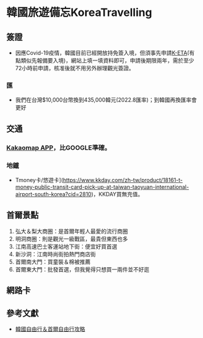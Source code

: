 # 韓國旅遊備忘KoreaTravelling
## 簽證
* 因應Covid-19疫情，韓國目前已經開放持免簽入境，但須事先申請[K-ETA](https://www.k-eta.go.kr/portal/apply/index.do)(有點類似先報備要入境)，網站上填一填資料即可，申請後期限兩年，需於至少72小時前申請，核准後就不用另外辦理觀光簽證。
### 匯
* 我們在台灣$10,000台幣換到435,000韓元(2022.8匯率)；到韓國再換匯率會更好
## 交通
### [Kakaomap APP](https://apps.apple.com/tw/app/kakaomap-korea-no-1-map/id304608425)，比GOOGLE準確。
### 地鐵
* Tmoney卡/悠遊卡](https://www.kkday.com/zh-tw/product/18161-t-money-public-transit-card-pick-up-at-taiwan-taoyuan-international-airport-south-korea?cid=2810)，KKDAY買無充值。
## 首爾景點
1. 弘大＆梨大商圈：是首爾年輕人最愛的流行商圈
2. 明洞商圈：則是觀光一級戰區，最貴但東西也多
3. 江南高速巴士客運站地下街：便宜好買首選
4. 新沙洞：江南時尚街拍熱門商店街
5. 首爾南大門：買童裝＆棉被推薦
6. 首爾東大門：批發首選，但我覺得只想買一兩件並不好逛
## 網路卡
## 參考文獻
* [韓國自由行＆首爾自由行攻略](https://mimihan.tw/seoul-travel/)
